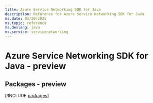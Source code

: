 ```yaml
---
title: Azure Service Networking SDK for Java
description: Reference for Azure Service Networking SDK for Java
ms.date: 03/29/2025
ms.topic: reference
ms.devlang: java
ms.service: servicenetworking
---
```

# Azure Service Networking SDK for Java - preview
## Packages - preview
[!INCLUDE [packages](service-networking-index.md)]